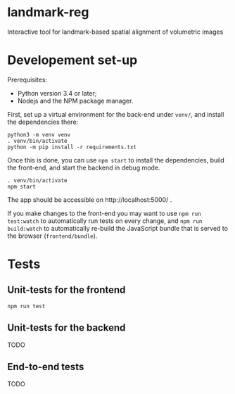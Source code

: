 # landmark-reg

Interactive tool for landmark-based spatial alignment of volumetric images

# Developement set-up

Prerequisites:
* Python version 3.4 or later;
* Nodejs and the NPM package manager.

First, set up a virtual environment for the back-end under `venv/`, and install
the dependencies there:

    python3 -m venv venv
    . venv/bin/activate
    python -m pip install -r requirements.txt


Once this is done, you can use `npm start` to install the dependencies, build
the front-end, and start the backend in debug mode.

    . venv/bin/activate
    npm start

The app should be accessible on http://localhost:5000/ .

If you make changes to the front-end you may want to use `npm run test:watch`
to automatically run tests on every change, and `npm run build:watch` to
automatically re-build the JavaScript bundle that is served to the browser
(`frontend/bundle`).


# Tests

## Unit-tests for the frontend

    npm run test

## Unit-tests for the backend

TODO

## End-to-end tests

TODO
